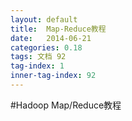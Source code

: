 ```yaml
---
layout: default
title:  Map-Reduce教程
date:   2014-06-21
categories: 0.18
tags: 文档 92
tag-index: 1
inner-tag-index: 92
---
```


#Hadoop Map/Reduce教程


